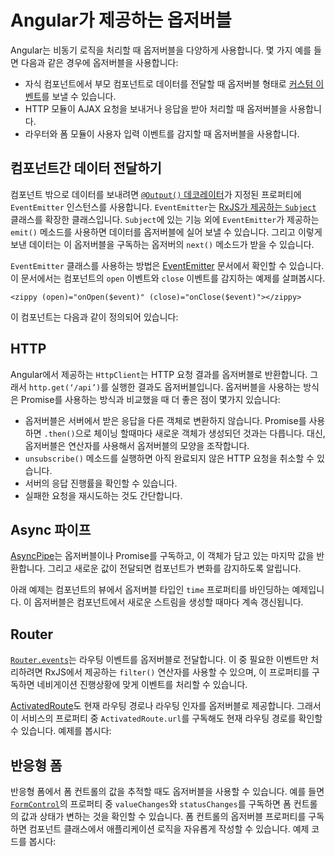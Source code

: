 <!--
# Observables in Angular
-->
# Angular가 제공하는 옵저버블

<!--
Angular makes use of observables as an interface to handle a variety of common asynchronous operations. For example:

* You can define [custom events](guide/event-binding#custom-events-with-eventemitter) that send observable output data from a child to a parent component.
* The HTTP module uses observables to handle AJAX requests and responses.
* The Router and Forms modules use observables to listen for and respond to user-input events.
-->
Angular는 비동기 로직을 처리할 때 옵저버블을 다양하게 사용합니다. 몇 가지 예를 들면 다음과 같은 경우에 옵저버블을 사용합니다:

* 자식 컴포넌트에서 부모 컴포넌트로 데이터를 전달할 때 옵저버블 형태로 [커스텀 이벤트](guide/event-binding#custom-events-with-eventemitter)를 보낼 수 있습니다.
* HTTP 모듈이 AJAX 요청을 보내거나 응답을 받아 처리할 때 옵저버블을 사용합니다.
* 라우터와 폼 모듈이 사용자 입력 이벤트를 감지할 때 옵저버블을 사용합니다.


<!--
## Transmitting data between components
-->
## 컴포넌트간 데이터 전달하기

<!--
Angular provides an `EventEmitter` class that is used when publishing values from a component through the [`@Output()` decorator](guide/inputs-outputs#output).
`EventEmitter` extends [RxJS `Subject`](https://rxjs.dev/api/index/class/Subject), adding an `emit()` method so it can send arbitrary values.
When you call `emit()`, it passes the emitted value to the `next()` method of any subscribed observer.

A good example of usage can be found in the [EventEmitter](api/core/EventEmitter) documentation. Here is the example component that listens for open and close events:

`<app-zippy (open)="onOpen($event)" (close)="onClose($event)"></app-zippy>`

Here is the component definition:

<code-example path="observables-in-angular/src/main.ts" header="EventEmitter" region="eventemitter"></code-example>
-->
컴포넌트 밖으로 데이터를 보내려면 [`@Output()` 데코레이터](guide/inputs-outputs#output)가 지정된 프로퍼티에 `EventEmitter` 인스턴스를 사용합니다.
`EventEmitter`는 [RxJS가 제공하는 `Subject`](https://rxjs.dev/api/index/class/Subject) 클래스를 확장한 클래스입니다.
`Subject`에 있는 기능 외에 `EventEmitter`가 제공하는 `emit()` 메소드를 사용하면 데이터를 옵저버블에 실어 보낼 수 있습니다.
그리고 이렇게 보낸 데이터는 이 옵저버블을 구독하는 옵저버의 `next()` 메소드가 받을 수 있습니다.

`EventEmitter` 클래스를 사용하는 방법은 [EventEmitter](api/core/EventEmitter) 문서에서 확인할 수 있습니다.
이 문서에서는 컴포넌트의 `open` 이벤트와 `close` 이벤트를 감지하는 예제를 살펴봅시다.

`<zippy (open)="onOpen($event)" (close)="onClose($event)"></zippy>`

이 컴포넌트는 다음과 같이 정의되어 있습니다:

<code-example path="observables-in-angular/src/main.ts" header="EventEmitter" region="eventemitter"></code-example>


## HTTP

<!--
Angular’s `HttpClient` returns observables from HTTP method calls. For instance, `http.get(‘/api’)` returns an observable. This provides several advantages over promise-based HTTP APIs:

* Observables do not mutate the server response (as can occur through chained `.then()` calls on promises). Instead, you can use a series of operators to transform values as needed.
* HTTP requests are cancellable through the `unsubscribe()` method.
* Requests can be configured to get progress event updates.
* Failed requests can be retried easily.
-->
Angular에서 제공하는 `HttpClient`는 HTTP 요청 결과를 옵저버블로 반환합니다.
그래서 `http.get(‘/api’)`를 실행한 결과도 옵저버블입니다.
옵저버블을 사용하는 방식은 Promise를 사용하는 방식과 비교했을 때 더 좋은 점이 몇가지 있습니다:

* 옵저버블은 서버에서 받은 응답을 다른 객체로 변환하지 않습니다. Promise를 사용하면 `.then()`으로 체이닝 할때마다 새로운 객체가 생성되던 것과는 다릅니다. 대신, 옵저버블은 연산자를 사용해서 옵저버블의 모양을 조작합니다.
* `unsubscribe()` 메소드를 실행하면 아직 완료되지 않은 HTTP 요청을 취소할 수 있습니다.
* 서버의 응답 진행률을 확인할 수 있습니다.
* 실패한 요청을 재시도하는 것도 간단합니다.


<!--
## Async pipe
-->
## Async 파이프

<!--
The [AsyncPipe](api/common/AsyncPipe) subscribes to an observable or promise and returns the latest value it has emitted. When a new value is emitted, the pipe marks the component to be checked for changes.

The following example binds the `time` observable to the component's view. The observable continuously updates the view with the current time.

<code-example path="observables-in-angular/src/main.ts" header="Using async pipe" region="pipe"></code-example>
-->
[AsyncPipe](api/common/AsyncPipe)는 옵저버블이나 Promise를 구독하고, 이 객체가 담고 있는 마지막 값을 반환합니다. 그리고 새로운 값이 전달되면 컴포넌트가 변화를 감지하도록 알립니다.

아래 예제는 컴포넌트의 뷰에서 옵저버블 타입인 `time` 프로퍼티를 바인딩하는 예제입니다. 이 옵저버블은 컴포넌트에서 새로운 스트림을 생성할 때마다 계속 갱신됩니다.

<code-example path="observables-in-angular/src/main.ts" header="Async 파이프 사용하기" region="pipe"></code-example>


## Router

<!--
[`Router.events`](api/router/Router#events) provides events as observables. You can use the `filter()` operator from RxJS to look for events of interest, and subscribe to them in order to make decisions based on the sequence of events in the navigation process. Here's an example:

<code-example path="observables-in-angular/src/main.ts" header="Router events" region="router"></code-example>

The [ActivatedRoute](api/router/ActivatedRoute) is an injected router service that makes use of observables to get information about a route path and parameters. For example, `ActivatedRoute.url` contains an observable that reports the route path or paths. Here's an example:

<code-example path="observables-in-angular/src/main.ts" header="ActivatedRoute" region="activated_route"></code-example>
-->
[`Router.events`](api/router/Router#events)는 라우팅 이벤트를 옵저버블로 전달합니다.
이 중 필요한 이벤트만 처리하려면 RxJS에서 제공하는 `filter()` 연산자를 사용할 수 있으며, 이 프로퍼티를 구독하면 네비게이션 진행상황에 맞게 이벤트를 처리할 수 있습니다.

<code-example path="observables-in-angular/src/main.ts" header="라우터 이벤트" region="router"></code-example>

[ActivatedRoute](api/router/ActivatedRoute)도 현재 라우팅 경로나 라우팅 인자를 옵저버블로 제공합니다.
그래서 이 서비스의 프로퍼티 중 `ActivatedRoute.url`를 구독해도 현재 라우팅 경로를 확인할 수 있습니다.
 예제를 봅시다:

<code-example path="observables-in-angular/src/main.ts" header="ActivatedRoute" region="activated_route"></code-example>


<!--
## Reactive forms
-->
## 반응형 폼

<!--
Reactive forms have properties that use observables to monitor form control values. The [`FormControl`](api/forms/FormControl) properties `valueChanges` and `statusChanges` contain observables that raise change events. Subscribing to an observable form-control property is a way of triggering application logic within the component class. For example:

<code-example path="observables-in-angular/src/main.ts" header="Reactive forms" region="forms"></code-example>
-->
반응형 폼에서 폼 컨트롤의 값을 추적할 때도 옵저버블을 사용할 수 있습니다.
예를 들면 [`FormControl`](api/forms/FormControl)의 프로퍼티 중 `valueChanges`와 `statusChanges`를 구독하면 폼 컨트롤의 값과 상태가 변하는 것을 확인할 수 있습니다.
폼 컨트롤의 옵저버블 프로퍼티를 구독하면 컴포넌트 클래스에서 애플리케이션 로직을 자유롭게 작성할 수 있습니다.
예제 코드를 봅시다:

<code-example path="observables-in-angular/src/main.ts" header="반응형 폼" region="forms"></code-example>